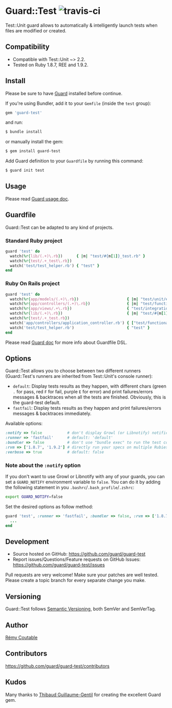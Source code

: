 # Guard::Test ![travis-ci](http://travis-ci.org/guard/guard-test.png)

Test::Unit guard allows to automatically & intelligently launch tests when files are modified or created.

## Compatibility

- Compatible with Test::Unit ~> 2.2.
- Tested on Ruby 1.8.7, REE and 1.9.2.

## Install

Please be sure to have [Guard](https://github.com/guard/guard) installed before continue.

If you're using Bundler, add it to your `Gemfile` (inside the `test` group):
```ruby
gem 'guard-test'
```

and run:
```bash
$ bundle install
```

or manually install the gem:
```bash
$ gem install guard-test
```

Add Guard definition to your `Guardfile` by running this command:
```bash
$ guard init test
```

## Usage

Please read [Guard usage doc](https://github.com/guard/guard#readme).

## Guardfile

Guard::Test can be adapted to any kind of projects.

### Standard Ruby project
```ruby
guard 'test' do
  watch(%r{lib/(.+)\.rb})      { |m| "test/#{m[1]}_test.rb" }
  watch(%r{test/.+_test\.rb})
  watch('test/test_helper.rb') { "test" }
end
```

### Ruby On Rails project
```ruby
guard 'test' do
  watch(%r{app/models/(.+)\.rb})                     { |m| "test/unit/#{m[1]}_test.rb" }
  watch(%r{app/controllers/(.+)\.rb})                { |m| "test/functional/#{m[1]}_test.rb" }
  watch(%r{app/views/.+\.rb})                        { "test/integration" }
  watch(%r{lib/(.+)\.rb})                            { |m| "test/#{m[1]}_test.rb" }
  watch(%r{test/.+_test.rb})
  watch('app/controllers/application_controller.rb') { ["test/functional", "test/integration"] }
  watch('test/test_helper.rb')                       { "test" }
end
```

Please read [Guard doc](https://github.com/guard/guard#readme) for more info about Guardfile DSL.

## Options

Guard::Test allows you to choose between two different runners (Guard::Test's runners are inherited from Test::Unit's console runner):

- `default`: Display tests results as they happen, with different chars (green `.` for pass, red `F` for fail, purple `E` for error) 
             and print failures/errors messages & backtraces when all the tests are finished. Obviously, this is the guard-test default.
- `fastfail`: Display tests results as they happen and print failures/errors messages & backtraces immediately.

Available options:
```ruby
:notify => false           # don't display Growl (or Libnotify) notification after the specs are done running, default: true
:runner => 'fastfail'      # default: 'default'
:bundler => false          # don't use "bundle exec" to run the test command, default: true if a you have a Gemfile
:rvm => ['1.8.7', '1.9.2'] # directly run your specs on multiple Rubies, default: nil
:verbose => true           # default: false
```

### Note about the `:notify` option

If you don't want to use Growl or Libnotify with any of your guards, you can set a `GUARD_NOTIFY` environment variable to `false`.
You can do it by adding the following statement in you `.bashrc`/`.bash_profile`/`.zshrc`:
```bash
export GUARD_NOTIFY=false
```

Set the desired options as follow method:
```ruby
guard 'test', :runner => 'fastfail', :bundler => false, :rvm => ['1.8.7', 'ree'] do
  ...
end
```

## Development

- Source hosted on GitHub: https://github.com/guard/guard-test
- Report issues/Questions/Feature requests on GitHub Issues: https://github.com/guard/guard-test/issues

Pull requests are very welcome!
Make sure your patches are well tested.
Please create a topic branch for every separate change you make.

## Versioning

Guard::Test follows [Semantic Versioning](http://semver.org), both SemVer and SemVerTag.

## Author

[Rémy Coutable](https://github.com/rymai)

## Contributors

https://github.com/guard/guard-test/contributors

## Kudos

Many thanks to [Thibaud Guillaume-Gentil](https://github.com/thibaudgg) for creating the excellent Guard gem.
